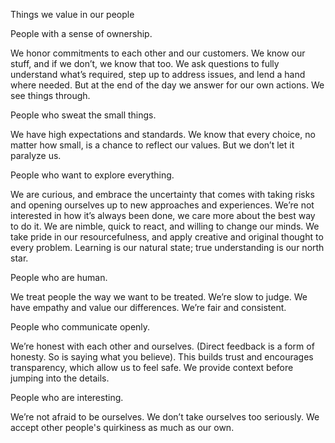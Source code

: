 Things we value in our people

People with a sense of ownership.

We honor commitments to each other and our customers. We know our stuff, and if we don’t, we know that too. We ask questions to fully understand what’s required, step up to address issues, and lend a hand where needed. But at the end of the day we answer for our own actions. We see things through.

People who sweat the small things.

We have high expectations and standards. We know that every choice, no matter how small, is a chance to reflect our values. But we don’t let it paralyze us.

People who want to explore everything.

We are curious, and embrace the uncertainty that comes with taking risks and opening ourselves up to new approaches and experiences. We’re not interested in how it’s always been done, we care more about the best way to do it. We are nimble, quick to react, and willing to change our minds. We take pride in our resourcefulness, and apply creative and original thought to every problem. Learning is our natural state; true understanding is our north star.

People who are human.

We treat people the way we want to be treated. We’re slow to judge. We have empathy and value our differences. We’re fair and consistent.

People who communicate openly.

We’re honest with each other and ourselves. (Direct feedback is a form of honesty. So is saying what you believe). This builds trust and encourages transparency, which allow us to feel safe. We provide context before jumping into the details.

People who are interesting.

We’re not afraid to be ourselves. We don’t take ourselves too seriously. We accept other people's quirkiness as much as our own.
